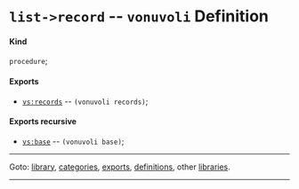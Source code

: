 

<a id='definition__vonuvoli__list-_3e_record'></a>

# `list->record` -- `vonuvoli` Definition


<a id='definition__vonuvoli__list-_3e_record__kind'></a>

#### Kind

`procedure`;


<a id='definition__vonuvoli__list-_3e_record__exports'></a>

#### Exports

 * [`vs:records`](../../vonuvoli/exports/vs_3a_records.md#export__vonuvoli__vs_3a_records) -- `(vonuvoli records)`;


<a id='definition__vonuvoli__list-_3e_record__exports-recursive'></a>

#### Exports recursive

 * [`vs:base`](../../vonuvoli/exports/vs_3a_base.md#export__vonuvoli__vs_3a_base) -- `(vonuvoli base)`;

----

Goto: [library](../../vonuvoli/_index.md#library__vonuvoli), [categories](../../vonuvoli/categories/_index.md#toc__vonuvoli__categories), [exports](../../vonuvoli/exports/_index.md#toc__vonuvoli__exports), [definitions](../../vonuvoli/definitions/_index.md#toc__vonuvoli__definitions), other [libraries](../../_libraries.md#toc__libraries).

----

